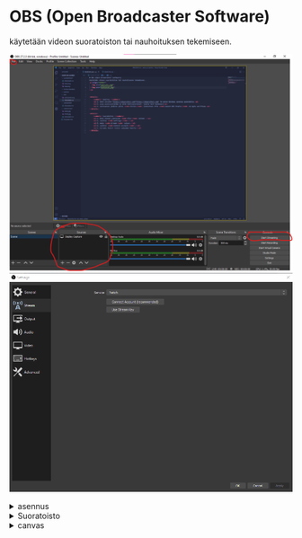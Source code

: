 # OBS (Open Broadcaster Software)
käytetään videon suoratoiston tai nauhoituksen tekemiseen.
<p align="center">
  <img src="paaruutu.png">
  <img src="asetukset.png">
</p>


<details>
    <summary> asennus </summary>
    <ul>1. mene sivulle <a href="htts://obsproject.com"> https://obsproject.com </a> ja paina Windows asennus painiketta.</ul>
    <ul>2. avaa asennusohjelma ja pidä oletusasetukset. (paina next kaikkeen)</ul>
    <ul>3. asennuksen jälkeen paina <code>finish</code> varmistaen että <code>Launch OBS Studio</code> on myös valittuna.</ul>
</details>

<details>
    <summary> Suoratoisto </summary>
    <ul>1. mene oikean yläreunan <code>file</code> osioon. </ul>
    <ul>2. valitse <code>settings</code>.</ul>
    <ul>3. mene <code>stream</code> osioon.</ul>
    <ul>4. valitse <code>connect account</code>.</ul>
    <ul>5. kirjadu twitch tiliin selaimen kautta.</ul>
    <ul>6. mene takaisin pääruutuun ja paina start streaming.</ul>
</details>

<details>
    <summary> canvas </summary>
    <ul>1. mene oikean alareunan <code>sources</code> osioon.</ul>
    <ul>2. lisää <code>+</code> painikkeesta <code>display capture</code>.</ul>
    <ul>3. valitse <code>create new</code> ja capture methodiksi automatic.</ul>
    <ul>4. paina ok. </ul>
    <ul>5. voit samaan tyyliin lisätä muita lähteitä esim <a href="../kamera/README.md">kameran.</a></ul>
</details>